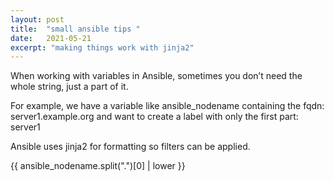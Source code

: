 ```yaml
---
layout: post
title:  "small ansible tips "
date:   2021-05-21
excerpt: "making things work with jinja2"   
---
```


When working with variables in Ansible, sometimes you don’t need the whole string, just a part of it.

For example, we have a variable like ansible_nodename containing the fqdn: server1.example.org and want to create a label with only the first part: server1

Ansible uses jinja2 for formatting so filters can be applied.

{{  ansible_nodename.split(".")[0] | lower }}
